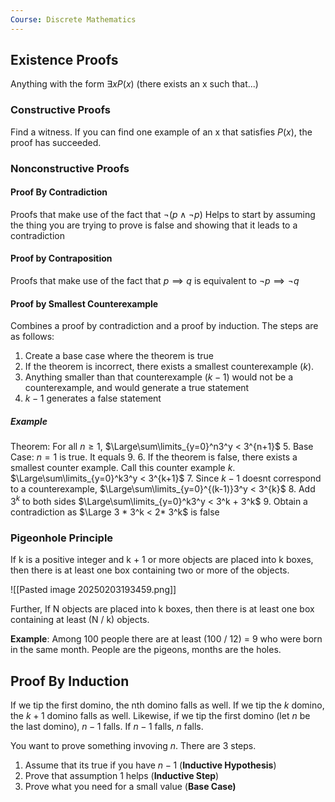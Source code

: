 ```yaml
---
Course: Discrete Mathematics
---
```

## Existence Proofs
Anything with the form $\exists x P(x)$
(there exists an x such that...)
### Constructive Proofs
Find a witness. If you can find one example of an x that satisfies $P(x)$, the proof has succeeded.

### Nonconstructive Proofs

#### Proof By Contradiction
Proofs that make use of the fact that $\lnot (p \land \lnot p)$
Helps to start by assuming the thing you are trying to prove is false and showing that it leads to a contradiction


#### Proof by Contraposition
Proofs that make use of the fact that $p \implies q$ is equivalent to $\lnot p \implies \lnot q$

#### Proof by Smallest Counterexample
Combines a proof by contradiction and a proof by induction.
The steps are as follows:
1. Create a base case where the theorem is true
2. If the theorem is incorrect, there exists a smallest counterexample ($k$).
3. Anything smaller than that counterexample ($k-1$) would not be a counterexample, and would generate a true statement
4. $k-1$ generates a false statement

##### Example
Theorem: For all $n\geqslant 1$, $\Large\sum\limits_{y=0}^n3^y < 3^{n+1}$
5. Base Case: $n=1$ is true. It equals 9.
6. If the theorem is false, there exists a smallest counter example. Call this counter example $k$. $\Large\sum\limits_{y=0}^k3^y < 3^{k+1}$
7. Since $k-1$ doesnt correspond to a counterexample, $\Large\sum\limits_{y=0}^{(k-1)}3^y < 3^{k}$
8. Add $3^k$ to both sides $\Large\sum\limits_{y=0}^k3^y < 3^k + 3^k$
9. Obtain a contradiction as $\Large 3 * 3^k < 2* 3^k$ is false

### Pigeonhole Principle
If k is a positive integer and k + 1 or more objects are placed into k boxes, then there is at least one box containing two or more of the objects.

![[Pasted image 20250203193459.png]]

Further, If N objects are placed into k boxes, then there is at least one box containing at least (N / k) objects.

**Example**: Among 100 people there are at least (100 / 12) = 9 who were born in the same month.
People are the pigeons, months are the holes.

## Proof By Induction

If we tip the first domino, the nth domino falls as well.
If we tip the $k$ domino, the $k+1$ domino falls as well.
Likewise, if we tip the first domino (let $n$ be the last domino), $n-1$ falls. If $n-1$ falls, $n$ falls.

You want to prove something invoving $n$. There are 3 steps.
1. Assume that its true if you have $n-1$ (**Inductive Hypothesis**)
2. Prove that assumption 1 helps (**Inductive Step**)
3. Prove what you need for a small value (**Base Case)**